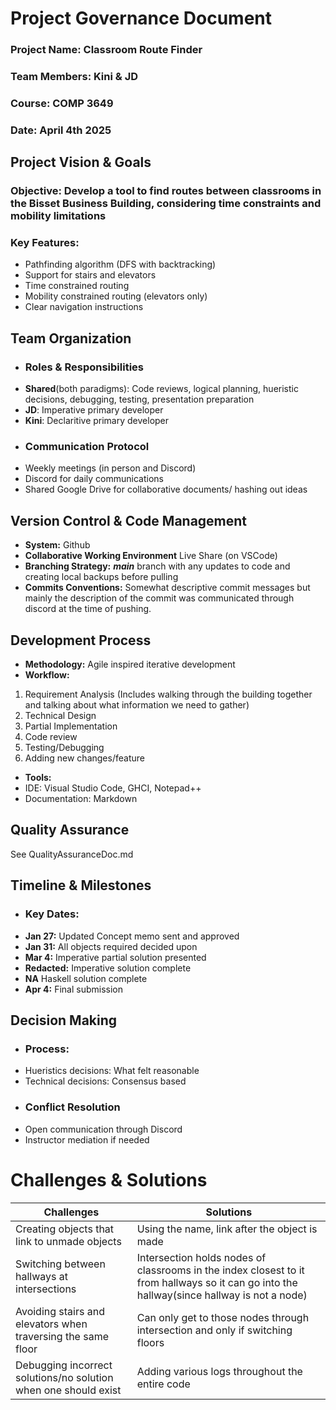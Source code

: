 # Project Governance Document

### Project Name: Classroom Route Finder 
### Team Members: Kini & JD
### Course: COMP 3649
### Date: April 4th 2025

## Project Vision & Goals
### Objective: Develop a tool to find routes between classrooms in the Bisset Business Building, considering time constraints and mobility limitations
### Key Features:
* Pathfinding algorithm (DFS with backtracking)
* Support for stairs and elevators
* Time constrained routing
* Mobility constrained routing (elevators only)
* Clear navigation instructions

## Team Organization

* ### Roles & Responsibilities
* **Shared**(both paradigms): Code reviews, logical planning, hueristic decisions, debugging, testing, presentation preparation
*  **JD**: Imperative primary developer 
*  **Kini**: Declaritive primary developer
*  ### Communication Protocol
*  Weekly meetings (in person and Discord)
*  Discord for daily communications
*  Shared Google Drive for collaborative documents/ hashing out ideas


## Version Control & Code Management
* **System:** Github
* **Collaborative Working Environment** Live Share (on VSCode)
* **Branching Strategy:** ***main*** branch with any updates to code and creating local backups before pulling
* **Commits Conventions:** Somewhat descriptive commit messages but mainly the description of the commit was communicated through discord at the time of pushing.

## Development Process
* **Methodology:** Agile inspired iterative development
* **Workflow:**
1. Requirement Analysis (Includes walking through the building together and talking about what information we need to gather)
2. Technical Design
3. Partial Implementation
4. Code review
5. Testing/Debugging
6. Adding new changes/feature
* **Tools:**
* IDE: Visual Studio Code, GHCI, Notepad++
* Documentation: Markdown 

## Quality Assurance
 See QualityAssuranceDoc.md

## Timeline & Milestones
* ### **Key Dates:**
* **Jan 27:** Updated Concept memo sent and approved
* **Jan 31:** All objects required decided upon
* **Mar 4:** Imperative partial solution presented
* **Redacted:** Imperative solution complete
* **NA** Haskell solution complete
* **Apr 4:** Final submission

## Decision Making
* ### Process:
* Hueristics decisions: What felt reasonable
* Technical decisions: Consensus based
* ### Conflict Resolution
* Open communication through Discord
* Instructor mediation if needed


# Challenges & Solutions

| Challenges   |   Solutions |
|------------- |-------------|
|Creating objects that link to unmade objects|Using the name, link after the object is made          |
|Switching between hallways at intersections|Intersection holds nodes of classrooms in the index closest to it from hallways so it can go into the hallway(since hallway is not a node)             |
|Avoiding stairs and elevators when traversing the same floor |Can only get to those nodes through intersection and only if switching floors|
|Debugging incorrect solutions/no solution when one should exist |Adding various logs throughout the entire code |



